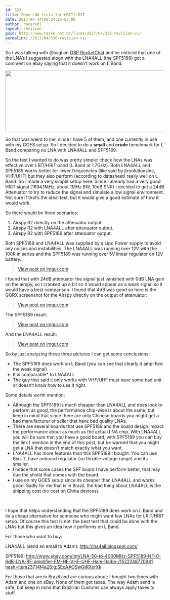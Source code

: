 ```yaml
---
id: 333
title: Some LNA tests for HRIT/LRIT
date: 2017-04-14T00:24:25-03:00
author: racerxdl
layout: revision
guid: http://www.teske.net.br/lucas/2017/04/330-revision-v1/
permalink: /2017/04/330-revision-v1/
---
```

So I was talking with @luigi on [OSP RocketChat](https://osp.teske.net.br/) and he noticed that one of the LNA&#8217;s I suggested alogn with the LNA4ALL (the SPF5189) got a comment on ebay saying that it doesn&#8217;t work on L Band.

[<img class="alignnone size-full wp-image-331" src="https://www.teske.net.br/lucas/wp-content/uploads/2017/04/Captura-de-tela-de-2017-04-13-23-55-56.png" alt="" width="612" height="195" srcset="https://www.teske.net.br/lucas/wp-content/uploads/2017/04/Captura-de-tela-de-2017-04-13-23-55-56.png 612w, https://www.teske.net.br/lucas/wp-content/uploads/2017/04/Captura-de-tela-de-2017-04-13-23-55-56-300x96.png 300w" sizes="(max-width: 612px) 100vw, 612px" />](https://www.teske.net.br/lucas/wp-content/uploads/2017/04/Captura-de-tela-de-2017-04-13-23-55-56.png)

So that was weird to me, since I have 5 of them, and one currently in use with my GOES setup. So I decided to do a **small** and **crude** benchmark for L Band comparing no LNA with LNA4ALL and SPF5189.

<!--more-->

So the test I wanted to do was pretty simple: check how the LNAs was effective over LRIT/HRIT band (L Band at 1.7GHz). Both LNA4ALL and SPF5189 works better for lower frequencies (like said by jlxsolutionsinc, VHF/UHF) but they also perform (according to datasheet) really well on L Band. So I made a very simple setup here. Since I already had a very good HRIT signal (1694.1MHz, about 1MHz BW, 10dB SNR) I decided to get a 24dB Attenuator to try to reduce the signal and simulate a low signal environment. Not sure if that&#8217;s the ideal test, but it would give a good estimate of how it would work.

So there would be three scenarios:

  1. Airspy R2 directly on the attenuator output.
  2. Airspy R2 with LNA4ALL after attenuator output.
  3. Airspy R2 with SPF5189 after attenuator output.

Both SPF5189 and LNA4ALL was supplied by a Lipo Power supply to avoid any noises and instabilities. The LNA4ALL was running over 12V with the 100R in series and the SPF5189 was running over 5V linear regulator on 12V battery.

<blockquote class="imgur-embed-pub" lang="en" data-id="x1l96Y7">
  <p>
    <a href="https://imgur.com/x1l96Y7">View post on imgur.com</a>
  </p>
</blockquote>



I found that with 24dB attenuator the signal just vanished with 0dB LNA gain on the airspy, so I cranked up a bit so it would appear as a weak signal so it would have a best comparison. I found that 4dB was good so here is the GQRX screenshot for the Airspy directly on the output of attenuator:

<blockquote class="imgur-embed-pub" lang="en" data-id="zcRqzsv">
  <p>
    <a href="https://imgur.com/zcRqzsv">View post on imgur.com</a>
  </p>
</blockquote>



The SPF5189 result:

<blockquote class="imgur-embed-pub" lang="en" data-id="rrbu30P">
  <p>
    <a href="https://imgur.com/rrbu30P">View post on imgur.com</a>
  </p>
</blockquote>



And the LNA4ALL result:

<blockquote class="imgur-embed-pub" lang="en" data-id="WHkJVQp">
  <p>
    <a href="https://imgur.com/WHkJVQp">View post on imgur.com</a>
  </p>
</blockquote>



So by just analyzing these three pictures I can get some conclusions:

  * The SPF5189 does work on L Band (you can see that clearly it amplified the weak signal)
  * It is comparable* to LNA4ALL
  * The guy that said it only works with VHF/UHF must have some bad unit or doesn&#8217;t know how to use it right.

Some details worth mention:

  * Although the SPF5189 is much cheaper than LNA4ALL and does look to perform as good, the performance chip-wise is about the same, but keep in mind that since there are only Chinese boards you might get a bad manufacturer or seller that have bad quality LNAs.
  * There are several boards that use SPF5189 and the board design impact the performance about as much as the actual LNA chip. With LNA4ALL you will be sure that you have a good board, with SPF5189 you can buy the link I mention in the end of this post, but be warned that you might get a LNA that doesn&#8217;t match exactly what you want.
  * LNA4ALL has more features than this SPF5189 I bought. You can use Bias T, have onboard regulator (so flexible voltage range) and its smaller.
  * I notice that some cases the SPF board I have perform better, that may due the shield that comes with the board.
  * I use on my GOES setup since its cheaper than LNA4ALL and works good. Sadly for me that is in Brazil, the bad thing about LNA4ALL is the shipping cost (no cost on China devices).

&nbsp;

I hope that helps understanding that the SPF5189 does work on L Band and its a cheap alternative for someone who might want few LNAs for LRIT/HRIT setup. Of course this test is not  the best test that could be done with the LNAs but this gives an idea how it performs on L Band.

For those who want to buy:

LNA4ALL (send an email to Adam): <http://lna4all.blogspot.com/>

SPF5189: <http://www.ebay.com/itm/LNA-50-to-4000MHz-SPF5189-NF-0-6dB-LNA-RF-amplifier-FM-HF-VHF-UHF-Ham-Radio-/152224877094?hash=item23714f4a26:g:SEoAAOSwGtRXxrXk>

For those that are in Brazil and are curious about: I bought two times with Adam and one on eBay. None of them got taxes. The way Adam send is safe, but keep in mind that Brazilian Customs can always apply taxes to stuff.